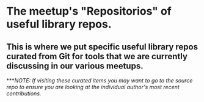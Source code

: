 # The meetup's "Repositorios" of useful library repos.   

## This is where we put specific useful library repos curated from Git for tools that we are currently discussing in our various meetups.

****NOTE: If visiting these curated items you may want to go to the source repo to ensure you are looking at the individual author's most recent contributions.*
